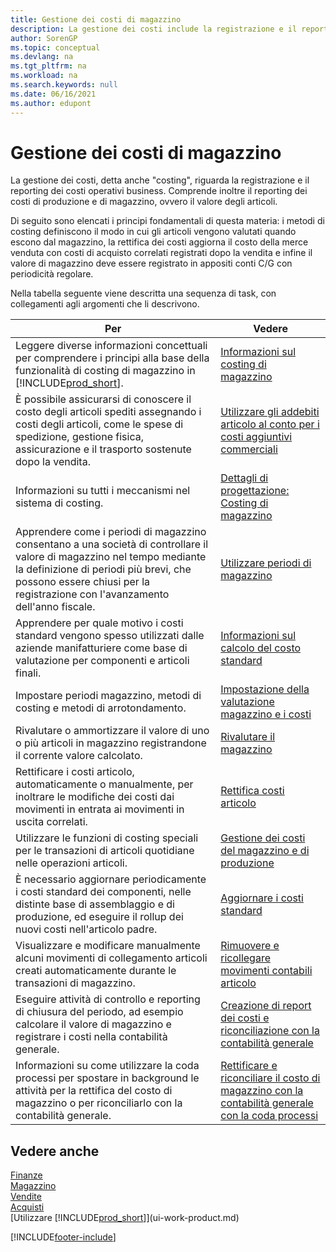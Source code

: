 ```yaml
---
title: Gestione dei costi di magazzino
description: La gestione dei costi include la registrazione e il reporting dei costi operativi business e include il reporting dei costi di produzione e di magazzino.
author: SorenGP
ms.topic: conceptual
ms.devlang: na
ms.tgt_pltfrm: na
ms.workload: na
ms.search.keywords: null
ms.date: 06/16/2021
ms.author: edupont
---
```

# <a name="managing-inventory-costs"></a><a name="managing-inventory-costs"></a><a name="managing-inventory-costs"></a>Gestione dei costi di magazzino
La gestione dei costi, detta anche "costing", riguarda la registrazione e il reporting dei costi operativi business. Comprende inoltre il reporting dei costi di produzione e di magazzino, ovvero il valore degli articoli.   

Di seguito sono elencati i principi fondamentali di questa materia: i metodi di costing definiscono il modo in cui gli articoli vengono valutati quando escono dal magazzino, la rettifica dei costi aggiorna il costo della merce venduta con costi di acquisto correlati registrati dopo la vendita e infine il valore di magazzino deve essere registrato in appositi conti C/G con periodicità regolare.

Nella tabella seguente viene descritta una sequenza di task, con collegamenti agli argomenti che li descrivono.

|**Per**|**Vedere**|  
|------------|-------------|  
|Leggere diverse informazioni concettuali per comprendere i principi alla base della funzionalità di costing di magazzino in [!INCLUDE[prod_short](includes/prod_short.md)].|[Informazioni sul costing di magazzino](finance-learn-about-costing.md)|  
|È possibile assicurarsi di conoscere il costo degli articoli spediti assegnando i costi degli articoli, come le spese di spedizione, gestione fisica, assicurazione e il trasporto sostenute dopo la vendita.|[Utilizzare gli addebiti articolo al conto per i costi aggiuntivi commerciali](payables-how-assign-item-charges.md)|
|Informazioni su tutti i meccanismi nel sistema di costing.|[Dettagli di progettazione: Costing di magazzino](design-details-inventory-costing.md)|
|Apprendere come i periodi di magazzino consentano a una società di controllare il valore di magazzino nel tempo mediante la definizione di periodi più brevi, che possono essere chiusi per la registrazione con l'avanzamento dell'anno fiscale.|[Utilizzare periodi di magazzino](finance-how-to-work-with-inventory-periods.md)|
|Apprendere per quale motivo i costi standard vengono spesso utilizzati dalle aziende manifatturiere come base di valutazione per componenti e articoli finali.|[Informazioni sul calcolo del costo standard](finance-about-calculating-standard-cost.md)|
|Impostare periodi magazzino, metodi di costing e metodi di arrotondamento.|[Impostazione della valutazione magazzino e i costi](finance-set-up-inventory-valuation-and-costing.md)|
|Rivalutare o ammortizzare il valore di uno o più articoli in magazzino registrandone il corrente valore calcolato.|[Rivalutare il magazzino](inventory-how-revalue-inventory.md)|
|Rettificare i costi articolo, automaticamente o manualmente, per inoltrare le modifiche dei costi dai movimenti in entrata ai movimenti in uscita correlati.|[Rettifica costi articolo](inventory-how-adjust-item-costs.md)|
|Utilizzare le funzioni di costing speciali per le transazioni di articoli quotidiane nelle operazioni articoli.|[Gestione dei costi del magazzino e di produzione](finance-handle-inventory-and-manufacturing-costs.md)|  
|È necessario aggiornare periodicamente i costi standard dei componenti, nelle distinte base di assemblaggio e di produzione, ed eseguire il rollup dei nuovi costi nell'articolo padre.|[Aggiornare i costi standard](finance-how-to-update-standard-costs.md)|
|Visualizzare e modificare manualmente alcuni movimenti di collegamento articoli creati automaticamente durante le transazioni di magazzino.|[Rimuovere e ricollegare movimenti contabili articolo](finance-how-to-remove-and-reapply-item-entries.md)|
|Eseguire attività di controllo e reporting di chiusura del periodo, ad esempio calcolare il valore di magazzino e registrare i costi nella contabilità generale.|[Creazione di report dei costi e riconciliazione con la contabilità generale](/dynamics365/business-central/finance-how-to-post-inventory-costs-to-the-general-ledger)|
|Informazioni su come utilizzare la coda processi per spostare in background le attività per la rettifica del costo di magazzino o per riconciliarlo con la contabilità generale.|[Rettificare e riconciliare il costo di magazzino con la contabilità generale con la coda processi](finance-manage-inventory-costs.md)|

## <a name="see-also"></a><a name="see-also"></a><a name="see-also"></a>Vedere anche
 [Finanze](finance.md)  
 [Magazzino](inventory-manage-inventory.md)   
 [Vendite](sales-manage-sales.md)   
 [Acquisti](purchasing-manage-purchasing.md)  
 [Utilizzare [!INCLUDE[prod_short](includes/prod_short.md)]](ui-work-product.md)


[!INCLUDE[footer-include](includes/footer-banner.md)]
